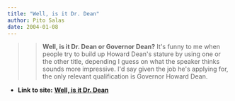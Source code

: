 ```yaml
---
title: "Well, is it Dr. Dean"
author: Pito Salas
date: 2004-01-08
---
```



>>

>> **Well, is it Dr. Dean or Governor Dean?** It's funny to me when people try
to build up Howard Dean's stature by using one or the other title, depending I
guess on what the speaker thinks sounds more impressive. I'd say given the job
he's applying for, the only relevant qualification is Governor Howard Dean.


* **Link to site:** **[Well, is it Dr. Dean](None)**
